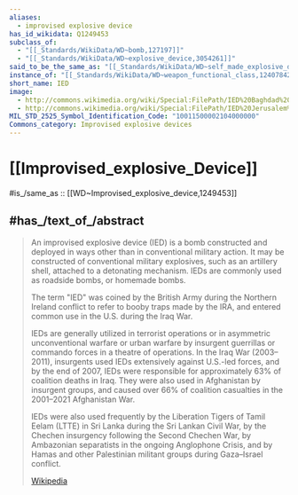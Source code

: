 ```yaml
---
aliases:
  - improvised explosive device
has_id_wikidata: Q1249453
subclass_of:
  - "[[_Standards/WikiData/WD~bomb,127197]]"
  - "[[_Standards/WikiData/WD~explosive_device,3054261]]"
said_to_be_the_same_as: "[[_Standards/WikiData/WD~self_made_explosive_device,18089167]]"
instance_of: "[[_Standards/WikiData/WD~weapon_functional_class,124078422]]"
short_name: IED
image:
  - http://commons.wikimedia.org/wiki/Special:FilePath/IED%20Baghdad%20from%20munitions.jpg
  - http://commons.wikimedia.org/wiki/Special:FilePath/IED%20Jerusalem%202009%2009%2008%2002.JPG
MIL_STD_2525_Symbol_Identification_Code: "10011500002104000000"
Commons_category: Improvised explosive devices
---
```


# [[Improvised_explosive_Device]] 

#is_/same_as :: [[WD~Improvised_explosive_device,1249453]] 

## #has_/text_of_/abstract 

> An improvised explosive device (IED) is a bomb constructed and deployed in ways other than in conventional military action. It may be constructed of conventional military explosives, such as an artillery shell, attached to a detonating mechanism. IEDs are commonly used as roadside bombs, or homemade bombs.
>
> The term "IED" was coined by the British Army during the Northern Ireland conflict to refer to booby traps made by the IRA, and entered common use in the U.S. during the Iraq War.
>
> IEDs are generally utilized in terrorist operations or in asymmetric unconventional warfare or urban warfare by insurgent guerrillas or commando forces in a theatre of operations. In the Iraq War (2003–2011), insurgents used IEDs extensively against U.S.-led forces, and by the end of 2007, IEDs were responsible for approximately 63% of coalition deaths in Iraq. They were also used in Afghanistan by insurgent groups, and caused over 66% of coalition casualties in the 2001–2021 Afghanistan War.
>
> IEDs were also used frequently by the Liberation Tigers of Tamil Eelam (LTTE) in Sri Lanka during the Sri Lankan Civil War, by the Chechen insurgency following the Second Chechen War,  by Ambazonian separatists in the ongoing Anglophone Crisis, and by Hamas and other Palestinian militant groups during Gaza–Israel conflict.
>
> [Wikipedia](https://en.wikipedia.org/wiki/Improvised%20explosive%20device) 


